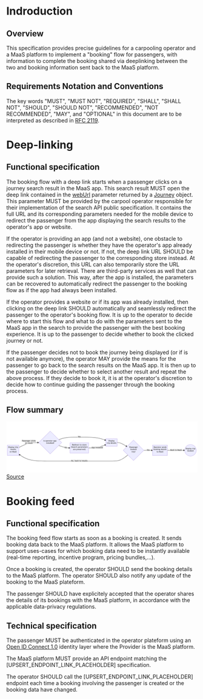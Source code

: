 # Indroduction

## Overview

This specification provides precise guidelines for a carpooling operator and a MaaS platform to implement a "booking" flow for passengers, with information to complete the booking shared via deeplinking between the two and booking information sent back to the MaaS platform.

## Requirements Notation and Conventions

The key words "MUST", "MUST NOT", "REQUIRED", "SHALL", "SHALL NOT", "SHOULD", "SHOULD NOT", "RECOMMENDED", "NOT RECOMMENDED", "MAY", and "OPTIONAL" in this document are to be interpreted as described in [RFC 2119](http://tools.ietf.org/html/rfc2119).

# Deep-linking

## Functional specification

The booking flow with a deep link starts when a passenger clicks on a journey search result in the MaaS app. This search result MUST open the deep link contained in the [webUrl](https://github.com/fabmob/standard-covoiturage/pull/2/files#diff-c722233128f788ea06650bffef56e418732898441b4e2199997c40e9070e3345R269) parameter returned by a [Journey](https://github.com/fabmob/standard-covoiturage/pull/2/files#diff-c722233128f788ea06650bffef56e418732898441b4e2199997c40e9070e3345R220) object. This parameter MUST be provided by the carpool operator responsible for their implementation of the search API public specification. It contains the full URL and its corresponding parameters needed for the mobile device to redirect the passenger from the app displaying the search results to the operator's app or website.

If the operator is providing an app (and not a website), one obstacle to redirecting the passenger is whether they have the operator's app already installed in their mobile device or not. If not, the deep link URL SHOULD be capable of redirecting the passenger to the corresponding store instead. At the operator's discretion, this URL can also temporarily store the URL parameters for later retrieval. There are third-party services as well that can provide such a solution. This way, after the app is installed, the parameters can be recovered to automatically redirect the passenger to the booking flow as if the app had always been installed.

If the operator provides a website or if its app was already installed, then clicking on the deep link SHOULD automatically and seamlessly redirect the passenger to the operator's booking flow. It is up to the operator to decide where to start this flow and what to do with the parameters sent to the MaaS app in the search to provide the passenger with the best booking experience. It is up to the passenger to decide whether to book the clicked journey or not.

If the passenger decides not to book the journey being displayed (or if is not available anymore), the operator MAY provide the means for the passenger to go back to the search results on the MaaS app. It is then up to the passenger to decide whether to select another result and repeat the above process. If they decide to book it, it is at the operator's discretion to decide how to continue guiding the passenger through the booking process.

## Flow summary

<img src="booking-flow.png"
     alt="Booking Flow"
     style="width: 800px" />
[Source](https://mermaid-js.github.io/mermaid-live-editor/edit#pako:eNpdkUtvwjAQhP_KyieQQL1HFRUoUFX0JThVmMMSL2Dh2JbttEIJ_712HhVqTlY8-83MumaFEcQydlTmpzijC_C64RriN9_l0luFVwhO2seDmznylQo-HY2GN8TtHqbTWfOJ3pM-kYNCyeIyCDp5A4v6xYOx5DAYB2gtRMHDTGofUCkST7fOcNHCvsg3kN__eTcNrHecbUhIR0WAYMBHFCWf0ZbQFWew6LCkQK51R0dgoz-5bxJjzvYdb93y5jHBn3n0GnqmwVQVBAWUyvdDeRqCZf3XMukOxlxIDBNDg2WfdwIHLC4pZ7-yBuZ3CuhKrnYfw1IiWPiBK_VpiNAamG7VHWDVARY9P9008Dwa_X-rLuB4zDWbsJJciVLEZ64ThbNwppI4y-JR0BFjRM64vkVpZQUGWgoZY7HsiMrThGEVzPaqC5YFV9EgyiWe4tJ71e0XgNzGkA)

# Booking feed

## Functional specification

The booking feed flow starts as soon as a booking is created. It sends booking data back to the MaaS platform. It allows the MaaS platform to support uses-cases for which booking data need to be instantly available (real-time reporting, incentive program, pricing bundles,...).

Once a booking is created, the operator SHOULD send the booking details to the MaaS platform. The operator SHOULD also notify any update of the booking to the MaaS plateform.

The passenger SHOULD have explicitely accepted that the operator shares the details of its bookings with the MaaS platform, in accordance with the applicable data-privacy regulations.

## Technical specification

The passenger MUST be authenticated in the operator plateform using an [Open ID Connect 1.0](https://openid.net/specs/openid-connect-core-1_0.html) identity layer where the Provider is the MaaS platform.

The MaaS platform MUST provide an API endpoint matching the [UPSERT_ENDPOINT_LINK_PLACEHOLDER] specification.

The operator SHOULD call the [UPSERT_ENDPOINT_LINK_PLACEHOLDER] endpoint each time a booking involving the passenger is created or the booking data have changed.
